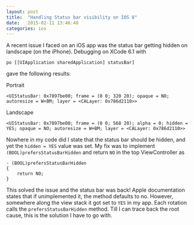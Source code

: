 ```yaml
---
layout: post
title:  "Handling Status bar visibility on IOS 8"
date:   2015-02-11 13:46:48
categories: ios
---
```


A recent issue I faced on an iOS app was the status bar getting hidden on landscape (on the iPhone). Debugging on XCode 6.1 with 
    
    po [[UIApplication sharedApplication] statusBar]

gave the following results:

Portrait
    
    <UIStatusBar: 0x7897be00; frame = (0 0; 320 20); opaque = NO; autoresize = W+BM; layer = <CALayer: 0x786d2110>>

Landscape

	<UIStatusBar: 0x7897be00; frame = (0 0; 568 20); alpha = 0; hidden = YES; opaque = NO; autoresize = W+BM; layer = <CALayer: 0x786d2110>>

Nowhere in my code did I state that the status bar should be hidden, and yet the ```hidden = YES``` value was set. My fix was to implement
```(BOOL)prefersStatusBarHidden``` and return ```NO``` in the top ViewController as

	- (BOOL)prefersStatusBarHidden
	{
		return NO;
	}

This solved the issue and the status bar was back! Apple documentation states that if unimplemented it, the method defaults to no. However, somewhere along the view stack it got set to ```YES``` in my app. Each rotation calls the ```prefersStatusBarHidden``` method. Till I can trace back the root cause, this is the solution I have to go with.

[jekyll]:      http://jekyllrb.com
[jekyll-quickstart]: http://jekyllrb.com/docs/quickstart/
[github.io]: https://pages.github.com/
[page-link]: https://raw.githubusercontent.com/absessive/absessive.github.io/master/_posts/2015-02-11-welcome-to-jekyll.markdown